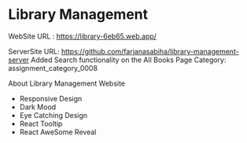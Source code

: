# Library Management
WebSite URL : https://library-6eb65.web.app/

ServerSite URL: https://github.com/farjanasabiha/library-management-server
Added Search functionality on the All Books Page
Category: assignment_category_0008

About Library Management Website
- Responsive Design
- Dark Mood
- Eye Catching Design
- React Tooltip
- React AweSome Reveal
